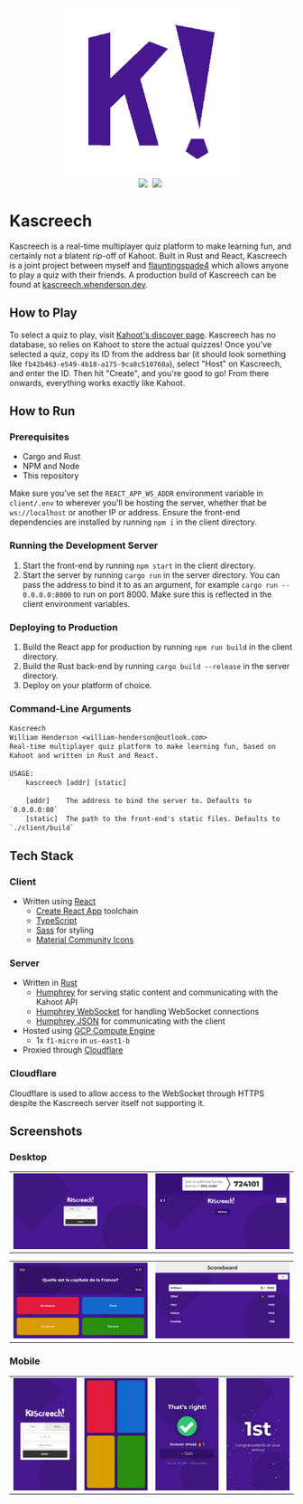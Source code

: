 <p align="center">
    <img src="assets/logo.png" width=300><br>
    <img src="https://img.shields.io/badge/client-react-1f87a3?style=for-the-badge&logo=react" style="margin-right:5px">
    <img src="https://img.shields.io/badge/server-rust-b07858?style=for-the-badge&logo=rust" style="margin-right:5px">
</p>

# Kascreech
Kascreech is a real-time multiplayer quiz platform to make learning fun, and certainly not a blatent rip-off of Kahoot. Built in Rust and React, Kascreech is a joint project between myself and [flauntingspade4](https://github.com/flauntingspade4) which allows anyone to play a quiz with their friends. A production build of Kascreech can be found at [kascreech.whenderson.dev](https://kascreech.whenderson.dev).

## How to Play
To select a quiz to play, visit [Kahoot's discover page](https://create.kahoot.it/discover). Kascreech has no database, so relies on Kahoot to store the actual quizzes! Once you've selected a quiz, copy its ID from the address bar (it should look something like `fb42b463-e549-4b18-a175-9ca8c510760a`), select "Host" on Kascreech, and enter the ID. Then hit "Create", and you're good to go! From there onwards, everything works exactly like Kahoot.

## How to Run

### Prerequisites
- Cargo and Rust
- NPM and Node
- This repository

Make sure you've set the `REACT_APP_WS_ADDR` environment variable in `client/.env` to wherever you'll be hosting the server, whether that be `ws://localhost` or another IP or address. Ensure the front-end dependencies are installed by running `npm i` in the client directory.

### Running the Development Server
1. Start the front-end by running `npm start` in the client directory.
2. Start the server by running `cargo run` in the server directory. You can pass the address to bind it to as an argument, for example `cargo run -- 0.0.0.0:8000` to run on port 8000. Make sure this is reflected in the client environment variables.

### Deploying to Production
1. Build the React app for production by running `npm run build` in the client directory.
2. Build the Rust back-end by running `cargo build --release` in the server directory.
3. Deploy on your platform of choice.

### Command-Line Arguments
```
Kascreech
William Henderson <william-henderson@outlook.com>
Real-time multiplayer quiz platform to make learning fun, based on Kahoot and written in Rust and React.

USAGE:
    kascreech [addr] [static]

    [addr]    The address to bind the server to. Defaults to `0.0.0.0:80`
    [static]  The path to the front-end's static files. Defaults to `./client/build`
```

## Tech Stack

### Client
- Written using [React](https://reactjs.org/)
  - [Create React App](https://create-react-app.dev/) toolchain
  - [TypeScript](https://www.typescriptlang.org/)
  - [Sass](https://sass-lang.com/) for styling
  - [Material Community Icons](https://materialdesignicons.com/)

### Server
- Written in [Rust](https://www.rust-lang.org/)
  - [Humphrey](https://github.com/w-henderson/Humphrey/tree/master/humphrey) for serving static content and communicating with the Kahoot API
  - [Humphrey WebSocket](https://github.com/w-henderson/Humphrey/tree/master/humphrey-ws) for handling WebSocket connections
  - [Humphrey JSON](https://github.com/w-henderson/Humphrey/tree/master/humphrey-json) for communicating with the client
- Hosted using [GCP Compute Engine](https://cloud.google.com/compute)
  - 1x `f1-micro` in `us-east1-b`
- Proxied through [Cloudflare](https://cloudflare.com)

### Cloudflare
Cloudflare is used to allow access to the WebSocket through HTTPS despite the Kascreech server itself not supporting it.

## Screenshots

### Desktop
| | |
| --- | --- |
| ![Homepage screenshot](assets/screenshots_desktop/home.png) | ![Lobby screenshot](assets/screenshots_desktop/lobby.png) |

| | |
| --- | --- |
| ![Question screenshot](assets/screenshots_desktop/question.png) | ![Leaderboard screenshot](assets/screenshots_desktop/leaderboard.png) |

### Mobile
| | | | |
| --- | --- | --- | --- |
| ![Homepage screenshot](assets/screenshots_mobile/home.png) | ![Question screenshot](assets/screenshots_mobile/guess.png) | ![Result screenshot](assets/screenshots_mobile/correct.png) | ![Placement screenshot](assets/screenshots_mobile/end.png) |
